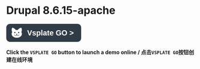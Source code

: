 # Drupal 8.6.15-apache

<a href="https://www.vsplate.com/?docker-compose=https://github.com/vsplate/dcenvs/drupal/8.6.15-apache"><img alt="VSPLATE GO" src="https://raw.githubusercontent.com/vsplate/images/master/vsgo_btn.png" width="200px"></a>

**Click the `VSPLATE GO` button to launch a demo online / 点击`VSPLATE GO`按钮创建在线环境**